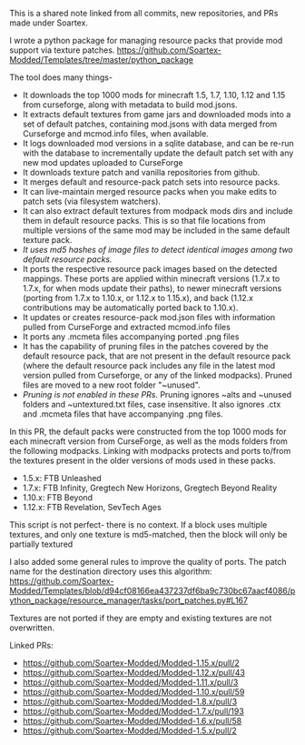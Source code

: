 This is a shared note linked from all commits, new repositories, and PRs made under Soartex.

I wrote a python package for managing resource packs that provide mod support via texture patches. 
https://github.com/Soartex-Modded/Templates/tree/master/python_package

The tool does many things-
- It downloads the top 1000 mods for minecraft 1.5, 1.7, 1.10, 1.12 and 1.15 from curseforge, along with metadata to build mod.jsons.
- It extracts default textures from game jars and downloaded mods into a set of default patches, containing mod.jsons with data merged from Curseforge and mcmod.info files, when available.
- It logs downloaded mod versions in a sqlite database, and can be re-run with the database to incrementally update the default patch set with any new mod updates uploaded to CurseForge
- It downloads texture patch and vanilla repositories from github.
- It merges default and resource-pack patch sets into resource packs.
- It can live-maintain merged resource packs when you make edits to patch sets (via filesystem watchers).
- It can also extract default textures from modpack mods dirs and include them in default resource packs. This is so that file locations from multiple versions of the same mod may be included in the same default texture pack.
- _It uses md5 hashes of image files to detect identical images among two default resource packs._
- It ports the respective resource pack images based on the detected mappings. These ports are applied within minecraft versions (1.7.x to 1.7.x, for when mods update their paths), to newer minecraft versions (porting from 1.7.x to 1.10.x, or 1.12.x to 1.15.x), and back (1.12.x contributions may be automatically ported back to 1.10.x).
- It updates or creates resource-pack mod.json files with information pulled from CurseForge and extracted mcmod.info files
- It ports any .mcmeta files accompanying ported .png files
- It has the capability of pruning files in the patches covered by the default resource pack, that are not present in the default resource pack (where the default resource pack includes any file in the latest mod version pulled from Curseforge, or any of the linked modpacks). Pruned files are moved to a new root folder "~unused".
- _Pruning is not enabled in these PRs._ Pruning ignores ~alts and ~unused folders and ~untextured.txt files, case insensitive. It also ignores .ctx and .mcmeta files that have accompanying .png files.


In this PR, the default packs were constructed from the top 1000 mods for each minecraft version from CurseForge, as well as the mods folders from the following modpacks. Linking with modpacks protects and ports to/from the textures present in the older versions of mods used in these packs.
- 1.5.x: FTB Unleashed
- 1.7.x: FTB Infinity, Gregtech New Horizons, Gregtech Beyond Reality
- 1.10.x: FTB Beyond
- 1.12.x: FTB Revelation, SevTech Ages

This script is not perfect- there is no context. If a block uses multiple textures, and only one texture is md5-matched, then the block will only be partially textured


I also added some general rules to improve the quality of ports.
The patch name for the destination directory uses this algorithm:
https://github.com/Soartex-Modded/Templates/blob/d94cf08166ea437237df6ba9c730bc67aacf4086/python_package/resource_manager/tasks/port_patches.py#L167

Textures are not ported if they are empty and existing textures are not overwritten.

Linked PRs:
- https://github.com/Soartex-Modded/Modded-1.15.x/pull/2
- https://github.com/Soartex-Modded/Modded-1.12.x/pull/43
- https://github.com/Soartex-Modded/Modded-1.11.x/pull/3
- https://github.com/Soartex-Modded/Modded-1.10.x/pull/59
- https://github.com/Soartex-Modded/Modded-1.8.x/pull/3
- https://github.com/Soartex-Modded/Modded-1.7.x/pull/193
- https://github.com/Soartex-Modded/Modded-1.6.x/pull/58
- https://github.com/Soartex-Modded/Modded-1.5.x/pull/2
